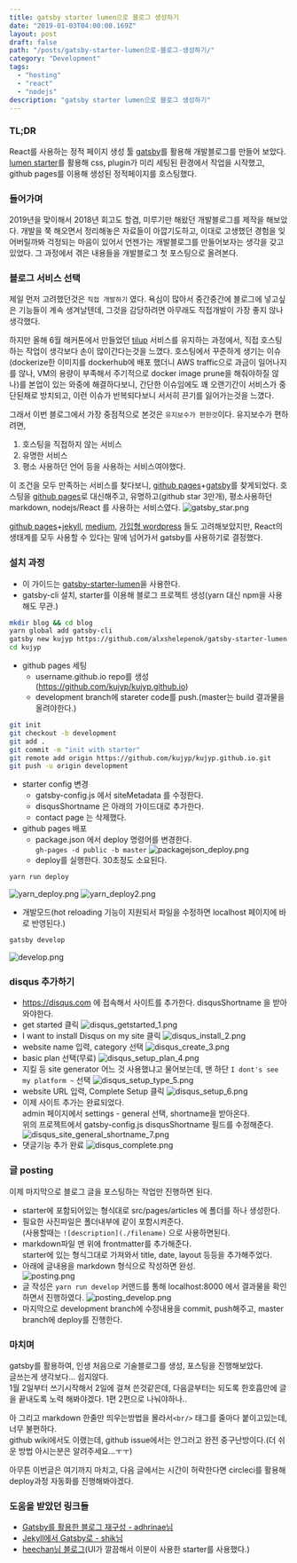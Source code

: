 ```yaml
---
title: gatsby starter lumen으로 블로그 생성하기
date: "2019-01-03T04:00:00.169Z"
layout: post
draft: false
path: "/posts/gatsby-starter-lumen으로-블로그-생성하기/"
category: "Development"
tags:
  - "hosting"
  - "react"
  - "nodejs"
description: "gatsby starter lumen으로 블로그 생성하기"
---
```



### TL;DR
React를 사용하는 정적 페이지 생성 툴 [gatsby](https://www.gatsbyjs.org/)를 활용해 개발블로그를 만들어 보았다.
[lumen starter](https://github.com/alxshelepenok/gatsby-starter-lumen)를 활용해 css, plugin가 미리 세팅된 환경에서 작업을 시작했고,
 github pages를 이용해 생성된 정적페이지를 호스팅했다.


### 들어가며
2019년을 맞이해서 2018년 회고도 할겸, 미루기만 해왔던 개발블로그를 제작을 해보았다.
개발을 쭉 해오면서 정리해놓은 자료들이 아깝기도하고, 이대로 고생했던 경험을 잊어버릴까봐 걱정되는 마음이 있어서 언젠가는 개발블로그를 만들어보자는 생각을 갖고있었다.
그 과정에서 겪은 내용들을 개발블로그 첫 포스팅으로 올려본다.

### 블로그 서비스 선택
제일 먼저 고려했던것은 `직접 개발하기` 였다.
욕심이 많아서 중간중간에 블로그에 넣고싶은 기능들이 계속 생겨날텐데, 그것을 감당하려면 아무래도 직접개발이 가장 좋지 않나 생각했다.

하지만 올해 6월 해커톤에서 만들었던 [tilup](https://github.com/OrangeTen/TodayILearned) 서비스를 유지하는 과정에서, 직접 호스팅하는 작업이 생각보다 손이 많이간다는것을 느꼈다.
호스팅에서 꾸준하게 생기는 이슈(dockerize한 이미지를 dockerhub에 배포 했더니 AWS traffic으로 과금이 일어나지를 않나, VM의 용량이 부족해서 주기적으로 docker image prune을 해줘야하질 않나)를 본업이 있는 와중에 해결하다보니,
 간단한 이슈임에도 꽤 오랜기간이 서비스가 중단된채로 방치되고, 이런 이슈가 반복되다보니 서서히 끈기를 잃어가는것을 느꼈다. 

그래서 이번 블로그에서 가장 중점적으로 본것은 `유지보수가 편한것`이다. 유지보수가 편하려면,
1. 호스팅을 직접하지 않는 서비스
1. 유명한 서비스
1. 평소 사용하던 언어 등을 사용하는 서비스여야했다.

이 조건을 모두 만족하는 서비스를 찾다보니, [github pages](https://pages.github.com/)+[gatsby](https://www.gatsbyjs.org/)를 찾게되었다.
호스팅을 [github pages](https://pages.github.com/)로 대신해주고, 유명하고(github star 3만개), 평소사용하던 markdown, nodejs/React 를 사용하는 서비스였다.
![gatsby_star.png](./gatsby_star.png)

[github pages](https://pages.github.com/)+[jekyll](https://jekyllrb.com/), [medium](https://medium.com), [가입형 wordpress](https://wordpress.com/) 들도 고려해보았지만,
 React의 생태계를 모두 사용할 수 있다는 말에 넘어가서 gatsby를 사용하기로 결정했다.  


### 설치 과정
- 이 가이드는 [gatsby-starter-lumen](https://github.com/alxshelepenok/gatsby-starter-lumen)을 사용한다.
- gatsby-cli 설치, starter를 이용해 블로그 프로젝트 생성(yarn 대신 npm을 사용해도 무관.)
```bash
mkdir blog && cd blog
yarn global add gatsby-cli
gatsby new kujyp https://github.com/alxshelepenok/gatsby-starter-lumen
cd kujyp
```
- github pages 세팅
  - username.github.io repo를 생성(https://github.com/kujyp/kujyp.github.io)
  - development branch에 stareter code를 push.(master는 build 결과물을 올려야한다.)
```bash
git init
git checkout -b development
git add .
git commit -m "init with starter"
git remote add origin https://github.com/kujyp/kujyp.github.io.git
git push -u origin development
```
- starter config 변경
  - gatsby-config.js 에서 siteMetadata 를 수정한다.
  - disqusShortname 은 아래의 가이드대로 추가한다.
  - contact page 는 삭제했다.
- github pages 배포
  - package.json 에서 deploy 명령어를 변경한다.<br/>
`gh-pages -d public -b master`
![packagejson_deploy.png](./packagejson_deploy.png)
  - deploy를 실행한다. 30초정도 소요된다.
```bash
yarn run deploy
```
![yarn_deploy.png](./yarn_deploy.png)
![yarn_deploy2.png](./yarn_deploy2.png)

- 개발모드(hot reloading 기능이 지원되서 파일을 수정하면 localhost 페이지에 바로 반영된다.)
```bash
gatsby develop
```
![develop.png](./develop.png)


### disqus 추가하기
- https://disqus.com 에 접속해서 사이트를 추가한다. disqusShortname 을 받아와야한다.
- get started 클릭
![disqus_getstarted_1.png](./disqus_getstarted_1.png)
- I want to install Disqus on my site 클릭
![disqus_install_2.png](./disqus_install_2.png)
- website name 입력, category 선택
![disqus_create_3.png](./disqus_create_3.png)
- basic plan 선택(무료)
![disqus_setup_plan_4.png](./disqus_setup_plan_4.png)
- 지킬 등 site generator 어느 것 사용했냐고 물어보는데, 맨 하단 `I dont's see my platform ~` 선택
![disqus_setup_type_5.png](./disqus_setup_type_5.png)
- website URL 입력, Complete Setup 클릭
![disqus_setup_6.png](./disqus_setup_6.png)
- 이제 사이트 추가는 완료되었다.<br/>
admin 페이지에서 settings - general 선택, shortname을 받아온다. <br/>
위의 프로젝트에서 gatsby-config.js disqusShortname 필드를 수정해준다. 
![disqus_site_general_shortname_7.png](./disqus_site_general_shortname_7.png)
- 댓글기능 추가 완료
![disqus_complete.png](./disqus_complete.png)


### 글 posting
이제 마지막으로 블로그 글을 포스팅하는 작업만 진행하면 된다.

- starter에 포함되어있는 형식대로 src/pages/articles 에 폴더를 하나 생성한다.
- 필요한 사진파일은 폴더내부에 같이 포함시켜준다.<br/>
(사용할때는 `![description](./filename)` 으로 사용하면된다.
- markdown파일 맨 위에 frontmatter를 추가해준다.<br/>
starter에 있는 형식그대로 가져와서 title, date, layout 등등을 추가해주었다.
- 아래에 글내용을 markdown 형식으로 작성하면 완성.  
![posting.png](./posting.png)
- 글 작성은 `yarn run develop` 커맨드를 통해 localhost:8000 에서 결과물을 확인하면서 진행하였다.
![posting_develop.png](./posting_develop.png)
- 마지막으로 development branch에 수정내용을 commit, push해주고, master branch에 deploy를 진행한다.


### 마치며
gatsby를 활용하여, 인생 처음으로 기술블로그를 생성, 포스팅을 진행해보았다.<br/>
글쓰는게 생각보다... 쉽지않다.<br/>
1월 2일부터 쓰기시작해서 2일에 걸쳐 쓴것같은데, 다음글부터는 되도록 한호흡만에 글을 끝내도록 노력 해봐야겠다. 1편 2편으로 나눠야하나..

아 그리고 markdown 한줄만 띄우는방법을 몰라서`<br/>` 태그를 줄마다 붙이고있는데, 너무 불편하다.<br/>
github wiki에서도 이랬는데, github issue에서는 안그러고 완전 중구난방이다.(더 쉬운 방법 아시는분은 알려주세요...ㅜㅜ)

아무튼 이번글은 여기까지 마치고, 다음 글에서는 시간이 허락한다면 circleci를 활용해 deploy과정 자동화를 진행해봐야겠다.
 

### 도움을 받았던 링크들
- [Gatsby를 활용한 블로그 재구성 - adhrinae님](https://adhrinae.github.io/posts/creating-new-blog-with-gatsby)
- [Jekyll에서 Gatsby로 - shik님](https://blog.shik.kr/migrate-to-gatsby/)
- [heechan님 블로그](https://heechan.me)(UI가 깔끔해서 이분이 사용한 starter를 사용했다.)
